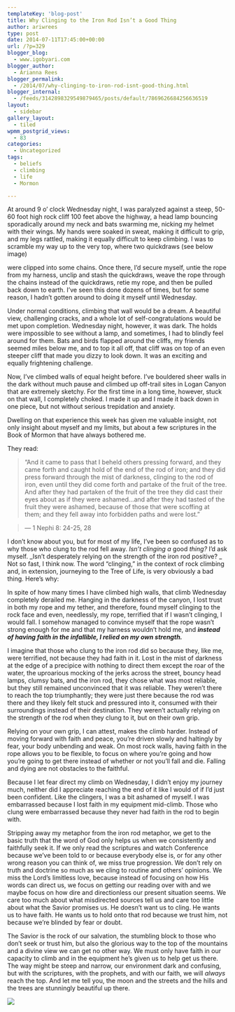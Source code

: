 ```yaml
---
templateKey: 'blog-post'
title: Why Clinging to the Iron Rod Isn’t a Good Thing
author: ariwrees
type: post
date: 2014-07-11T17:45:00+00:00
url: /?p=329
blogger_blog:
  - www.igobyari.com
blogger_author:
  - Arianna Rees
blogger_permalink:
  - /2014/07/why-clinging-to-iron-rod-isnt-good-thing.html
blogger_internal:
  - /feeds/3142898329549879465/posts/default/7869626684256636519
layout:
  - sidebar
gallery_layout:
  - tiled
wpmm_postgrid_views:
  - 83
categories:
  - Uncategorized
tags:
  - beliefs
  - climbing
  - life
  - Mormon

---
```

At around 9 o’ clock Wednesday night, I was paralyzed against a steep, 50-60 foot high rock cliff 100 feet above the highway, a head lamp bouncing sporadically around my neck and bats swarming me, nicking my helmet with their wings. My hands were soaked in sweat, making it difficult to grip, and my legs rattled, making it equally difficult to keep climbing. I was to scramble my way up to the very top, where two quickdraws (see below image)

were clipped into some chains. Once there, I’d secure myself, untie the rope from my harness, unclip and stash the quickdraws, weave the rope through the chains instead of the quickdraws, retie my rope, and then be pulled back down to earth. I’ve seen this done dozens of times, but for some reason, I hadn’t gotten around to doing it myself until Wednesday.

Under normal conditions, climbing that wall would be a dream. A beautiful view, challenging cracks, and a whole lot of self-congratulations would be met upon completion. Wednesday night, however, it was dark. The holds were impossible to see without a lamp, and sometimes, I had to blindly feel around for them. Bats and birds flapped around the cliffs, my friends seemed miles below me, and to top it all off, that cliff was on top of an even steeper cliff that made you dizzy to look down. It was an exciting and equally frightening challenge.

Now, I’ve climbed walls of equal height before. I’ve bouldered sheer walls in the dark without much pause and climbed up off-trail sites in Logan Canyon that are extremely sketchy. For the first time in a long time, however, stuck on that wall, I completely choked. I made it up and I made it back down in one piece, but not without serious trepidation and anxiety.

Dwelling on that experience this week has given me valuable insight, not only insight about myself and my limits, but about a few scriptures in the Book of Mormon that have always bothered me.

They read:

> “And it came to pass that I beheld others pressing forward, and they came forth and caught hold of the end of the rod of iron; and they did press forward through the mist of darkness, clinging to the rod of iron, even until they did come forth and partake of the fruit of the tree. And after they had partaken of the fruit of the tree they did cast their eyes about as if they were ashamed…and after they had tasted of the fruit they were ashamed, because of those that were scoffing at them; and they fell away into forbidden paths and were lost.”

> — 1 Nephi 8: 24-25, 28

I don’t know about you, but for most of my life, I’ve been so confused as to why those who clung to the rod fell away. _Isn’t clinging a_ good _thing?_ I’d ask myself. _Isn’t desperately relying on the strength of the iron rod positive? _  
Not so fast, I think now. The word “clinging,” in the context of rock climbing and, in extension, journeying to the Tree of Life, is very obviously a bad thing. Here’s why:

In spite of how many times I have climbed high walls, that climb Wednesday completely derailed me. Hanging in the darkness of the canyon, I lost trust in both my rope and my tether, and therefore, found myself clinging to the rock face and even, needlessly, my rope, terrified that if I wasn’t clinging, I would fall. I somehow managed to convince myself that the rope wasn’t strong enough for me and that my harness wouldn’t hold me, and **_instead of having faith in the infallible, I relied on my own strength._**

I imagine that those who clung to the iron rod did so because they, like me, were terrified, not because they had faith in it. Lost in the mist of darkness at the edge of a precipice with nothing to direct them except the roar of the water, the uproarious mocking of the jerks across the street, bouncy head lamps, clumsy bats, and the iron rod, they chose what was most reliable, but they still remained unconvinced that it was reliable. They weren’t there to reach the top triumphantly; they were just there because the rod was there and they likely felt stuck and pressured into it, consumed with their surroundings instead of their destination. They weren’t actually relying on the strength of the rod when they clung to it, but on their own grip.

Relying on your own grip, I can attest, makes the climb harder. Instead of moving forward with faith and peace, you’re driven slowly and haltingly by fear, your body unbending and weak. On most rock walls, having faith in the rope allows you to be flexible, to focus on where you’re going and how you’re going to get there instead of whether or not you’ll fall and die. Falling and dying are not obstacles to the faithful.

Because I let fear direct my climb on Wednesday, I didn’t enjoy my journey much, neither did I appreciate reaching the end of it like I would of if I’d just been confident. Like the clingers, I was a bit ashamed of myself. I was embarrassed because I lost faith in my equipment mid-climb. Those who clung were embarrassed because they never had faith in the rod to begin with.

Stripping away my metaphor from the iron rod metaphor, we get to the basic truth that the word of God only helps us when we consistently and faithfully seek it. If we only read the scriptures and watch Conference because we’ve been told to or because everybody else is, or for any other wrong reason you can think of, we miss true progression. We don’t rely on truth and doctrine so much as we cling to routine and others’ opinions. We miss the Lord’s limitless love, because instead of focusing on how His words can direct us, we focus on getting our reading over with and we maybe focus on how dire and directionless our present situation seems. We care too much about what misdirected sources tell us and care too little about what the Savior promises us. He doesn’t want us to cling. He wants us to have faith. He wants us to hold onto that rod because we trust him, not because we’re blinded by fear or doubt.

The Savior is the rock of our salvation, the stumbling block to those who don’t seek or trust him, but also the glorious way to the top of the mountains and a divine view we can get no other way. We must only have faith in our capacity to climb and in the equipment he’s given us to help get us there. The way might be steep and narrow, our environment dark and confusing, but with the scriptures, with the prophets, and with our faith, we will _always_ reach the top. And let me tell you, the moon and the streets and the hills and the trees are stunningly beautiful up there.

[![](http://www.igobyari.com/wp-content/uploads/2014/07/boulderinn.jpg)](http://www.igobyari.com/wp-content/uploads/2014/07/boulderinn.jpg)